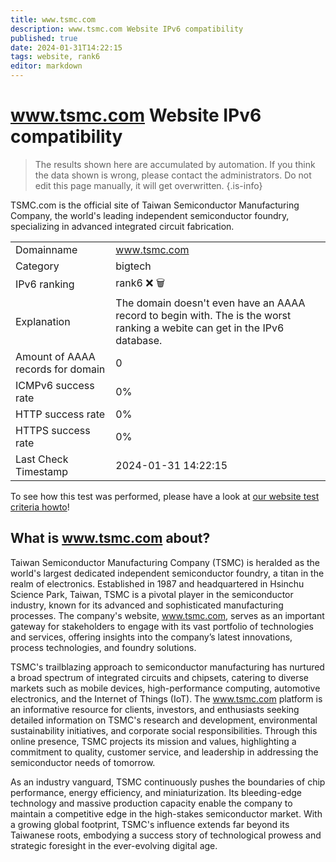 ```yaml
---
title: www.tsmc.com
description: www.tsmc.com Website IPv6 compatibility
published: true
date: 2024-01-31T14:22:15
tags: website, rank6
editor: markdown
---
```


# www.tsmc.com Website IPv6 compatibility

> The results shown here are accumulated by automation. If you think the data shown is wrong, please contact the administrators. 
> Do not edit this page manually, it will get overwritten.
{.is-info}

TSMC.com is the official site of Taiwan Semiconductor Manufacturing Company, the world's leading independent semiconductor foundry, specializing in advanced integrated circuit fabrication.


|   |   |
| - | - |
| Domainname | www.tsmc.com
| Category | bigtech |
| IPv6 ranking | rank6 :x: :wastebasket: |
| Explanation | The domain doesn't even have an AAAA record to begin with. The is the worst ranking a webite can get in the IPv6 database. |
| Amount of AAAA records for domain | 0 |
| ICMPv6 success rate | 0%|
| HTTP success rate | 0% |
| HTTPS success rate | 0% |
| Last Check Timestamp | 2024-01-31 14:22:15 |

To see how this test was performed, please have a look at [our website test criteria howto](/howto/testcriteria/website)!


## What is www.tsmc.com about?
Taiwan Semiconductor Manufacturing Company (TSMC) is heralded as the world's largest dedicated independent semiconductor foundry, a titan in the realm of electronics. Established in 1987 and headquartered in Hsinchu Science Park, Taiwan, TSMC is a pivotal player in the semiconductor industry, known for its advanced and sophisticated manufacturing processes. The company's website, www.tsmc.com, serves as an important gateway for stakeholders to engage with its vast portfolio of technologies and services, offering insights into the company’s latest innovations, process technologies, and foundry solutions.

TSMC's trailblazing approach to semiconductor manufacturing has nurtured a broad spectrum of integrated circuits and chipsets, catering to diverse markets such as mobile devices, high-performance computing, automotive electronics, and the Internet of Things (IoT). The www.tsmc.com platform is an informative resource for clients, investors, and enthusiasts seeking detailed information on TSMC's research and development, environmental sustainability initiatives, and corporate social responsibilities. Through this online presence, TSMC projects its mission and values, highlighting a commitment to quality, customer service, and leadership in addressing the semiconductor needs of tomorrow.

As an industry vanguard, TSMC continuously pushes the boundaries of chip performance, energy efficiency, and miniaturization. Its bleeding-edge technology and massive production capacity enable the company to maintain a competitive edge in the high-stakes semiconductor market. With a growing global footprint, TSMC's influence extends far beyond its Taiwanese roots, embodying a success story of technological prowess and strategic foresight in the ever-evolving digital age.


